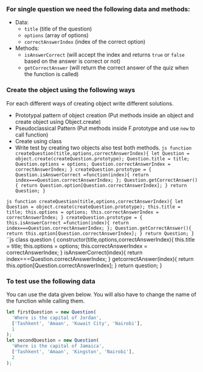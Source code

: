 ### For single question we need the following data and methods:

- Data:
  - `title` (title of the question)
  - `options` (array of options)
  - `correctAnswerIndex` (index of the correct option)
- Methods:
  - `isAnswerCorrect` (will accept the index and returns `true` or `false` based on the answer is correct or not)
  - `getCorrectAnswer` (will return the correct answer of the quiz when the function is called)

### Create the object using the following ways

For each different ways of creating object write different solutions.

- Prototypal pattern of object creation (Put methods inside an object and create object using Object.create)
- Pseudoclassical Pattern (Put methods inside F.prototype and use `new` to call function)
- Create using class
- Write test by creating two objects also test both methods.
``js
 function createQuestion(title,options,correctAnswerIndex){
  let Question = object.create(createQuestion.prototype);
  Question.title = title;
  Question.options = options;
  Question.correctAnswerIndex = correctAnswerIndex;
 }
 createQuestion.prototype = {
     Question.isAnswerCorrect =function(index){
      return index===Question.correctAnswerIndex;
     };
     Question.getCorrectAnswer(){
      return Question.option[Question.correctAnswerIndex];
     }
     return Question;
 }
``

``js
 function createQuestion(title,options,correctAnswerIndex){
  let Question = object.create(createQuestion.prototype);
  this.title = title;
  this.options = options;
  this.correctAnswerIndex = correctAnswerIndex;
 }
 createQuestion.prototype = {
     this.isAnswerCorrect =function(index){
      return index===Question.correctAnswerIndex;
     };
     Question.getCorrectAnswer(){
      return this.option[Question.correctAnswerIndex];
     }
     return Question;
 }
``
``js
  class question {
    constructor(title,options,correctAnswerIndex){
      this.title = title;
      this.options = options;
      this.correctAnswerIndex = correctAnswerIndex;
    }
    isAnswerCorrect(index){
      return index===Question.correctAnswerIndex;
    }
    getcorrectAnswer(index){
      return this.option[Question.correctAnswerIndex];
    }
    return question;
  }



### To test use the following data

You can use the data given below. You will also have to change the name of the function while calling them.

```js
let firstQuestion = new Question(
  'Where is the capital of Jordan',
  ['Tashkent', 'Amaan', 'Kuwait City', 'Nairobi'],
  1
);
let secondQuestion = new Question(
  'Where is the capital of Jamaica',
  ['Tashkent', 'Amaan', 'Kingston', 'Nairobi'],
  2
);
```
